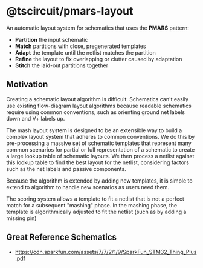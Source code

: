 # @tscircuit/pmars-layout

An automatic layout system for schematics that uses the **PMARS** pattern:

- **Partition** the input schematic
- **Match** partitions with close, pregenerated templates
- **Adapt** the template until the netlist matches the partition
- **Refine** the layout to fix overlapping or clutter caused by adaptation
- **Stitch** the laid-out partitions together

## Motivation

Creating a schematic layout algorithm is difficult. Schematics can't easily
use existing flow-diagram layout algorithms because readable schematics require
using common conventions, such as orienting ground net labels down and V+
labels up.

The mash layout system is designed to be an extensible way to build a complex
layout system that adheres to common conventions. We do this by pre-processing a
massive set of schematic templates that represent many common scenarios for
partial or full representation of a schematic to create a large lookup table of
schematic layouts. We then process a netlist against this lookup table to find
the best layout for the netlist, considering factors such as the net labels and
passive components.

Because the algorithm is extended by adding new templates, it is simple to
extend to algorithm to handle new scenarios as users need them.

The scoring system allows a template to fit a netlist that is not a perfect
match for a subsequent "mashing" phase. In the mashing phase, the template is
algorithmically adjusted to fit the netlist (such as by adding a missing pin)

## Great Reference Schematics

- https://cdn.sparkfun.com/assets/7/7/2/1/9/SparkFun_STM32_Thing_Plus.pdf
